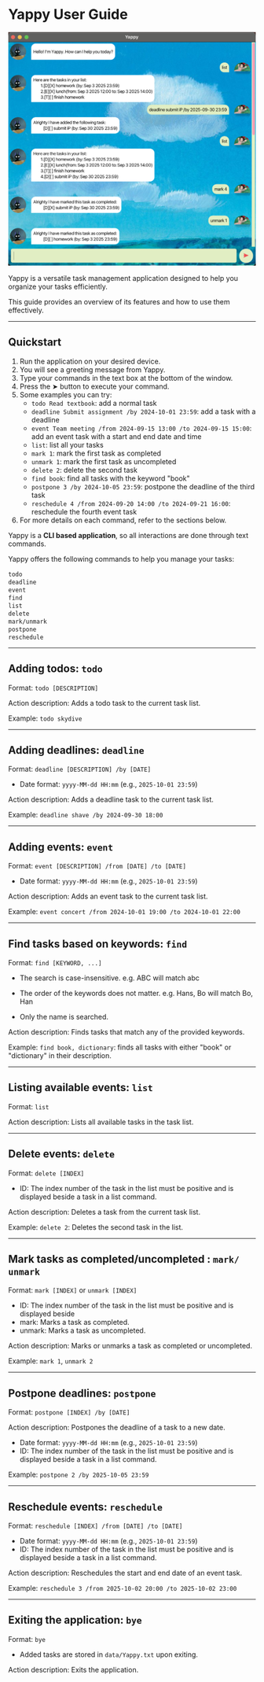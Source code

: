 # Yappy User Guide

![Product Screenshot](Ui.png)

Yappy is a versatile task management application designed to help you organize your tasks efficiently. 

This guide provides an overview of its features and how to use them effectively.

---
## Quickstart
1. Run the application on your desired device.
2. You will see a greeting message from Yappy.
3. Type your commands in the text box at the bottom of the window.
4. Press the ➤ button to execute your command.
5. Some examples you can try:
   - `todo Read textbook`: add a normal task
   - `deadline Submit assignment /by 2024-10-01 23:59`: add a task with a deadline
   - `event Team meeting /from 2024-09-15 13:00 /to 2024-09-15 15:00`: add an event task with a start and end date and time
   - `list`: list all your tasks
   - `mark 1`: mark the first task as completed
   - `unmark 1`: mark the first task as uncompleted
   - `delete 2`: delete the second task
   - `find book`: find all tasks with the keyword "book"
   - `postpone 3 /by 2024-10-05 23:59`: postpone the deadline of the third task
   - `reschedule 4 /from 2024-09-20 14:00 /to 2024-09-21 16:00`: reschedule the fourth event task
6. For more details on each command, refer to the sections below.

Yappy is a **CLI based application**, so all interactions are done through text commands.

Yappy offers the following commands to help you manage your tasks:

```
todo
deadline
event
find
list
delete
mark/unmark
postpone
reschedule
```
---

## Adding todos: ```todo```

Format: ```todo [DESCRIPTION]```

Action description: Adds a todo task to the current task list.

Example: ```todo skydive```

---
## Adding deadlines: ```deadline```

Format: ```deadline [DESCRIPTION] /by [DATE]```
* Date format: `yyyy-MM-dd HH:mm` (e.g., `2025-10-01 23:59`)

Action description: Adds a deadline task to the current task list.

Example: ```deadline shave /by 2024-09-30 18:00```

---
## Adding events: ```event```


Format: ```event [DESCRIPTION] /from [DATE] /to [DATE]```
* Date format: `yyyy-MM-dd HH:mm` (e.g., `2025-10-01 23:59`)

Action description: Adds an event task to the current task list.

Example: ```event concert /from 2024-10-01 19:00 /to 2024-10-01 22:00```

---
## Find tasks based on keywords: ```find```

Format: ```find [KEYWORD, ...]```
* The search is case-insensitive. e.g. ABC will match abc

* The order of the keywords does not matter. e.g. Hans, Bo will match Bo, Han
* Only the name is searched.

Action description: Finds tasks that match any of the provided keywords.

Example: ```find book, dictionary```: finds all tasks with either "book" or "dictionary" in their description.

---
## Listing available events: ```list```
Format: ```list```

Action description: Lists all available tasks in the task list.

---
## Delete events: ```delete```
Format: ```delete [INDEX]```
* ID: The index number of the task in the list must be positive and is displayed beside a task in a list command.

Action description: Deletes a task from the current task list.

Example: ```delete 2```: Deletes the second task in the list.

---
## Mark tasks as completed/uncompleted : ```mark/ unmark```

Format: ```mark [INDEX]``` or ```unmark [INDEX]```
* ID: The index number of the task in the list must be positive and is displayed beside
* mark: Marks a task as completed.
* unmark: Marks a task as uncompleted.

Action description: Marks or unmarks a task as completed or uncompleted.

Example: ```mark 1```, ```unmark 2```

---
## Postpone deadlines: ```postpone```

Format: ```postpone [INDEX] /by [DATE]```

Action description: Postpones the deadline of a task to a new date.
* Date format: `yyyy-MM-dd HH:mm` (e.g., `2025-10-01 23:59`)
* ID: The index number of the task in the list must be positive and is displayed beside a task in a list command.

Example: ```postpone 2 /by 2025-10-05 23:59```

---
## Reschedule events: ```reschedule```

Format: ```reschedule [INDEX] /from [DATE] /to [DATE]```
* Date format: `yyyy-MM-dd HH:mm` (e.g., `2025-10-01 23:59`)
* ID: The index number of the task in the list must be positive and is displayed beside a task in a list command.

Action description: Reschedules the start and end date of an event task.

Example: ```reschedule 3 /from 2025-10-02 20:00 /to 2025-10-02 23:00```

---
## Exiting the application: ```bye```

Format: ```bye```
* Added tasks are stored in `data/Yappy.txt` upon exiting.

Action description: Exits the application.